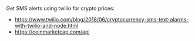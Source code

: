 Get SMS alerts using twilio for crypto prices:
- https://www.twilio.com/blog/2018/06/cryptocurrency-sms-text-alarms-with-twilio-and-node.html
- https://coinmarketcap.com/api

